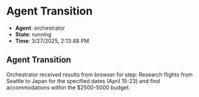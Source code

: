 # Agent Transition

- **Agent**: orchestrator
- **State**: running
- **Time**: 3/27/2025, 2:13:48 PM

## Agent Transition

Orchestrator received results from browser for step: Research flights from Seattle to Japan for the specified dates (April 15-23) and find accommodations within the $2500-5000 budget.

